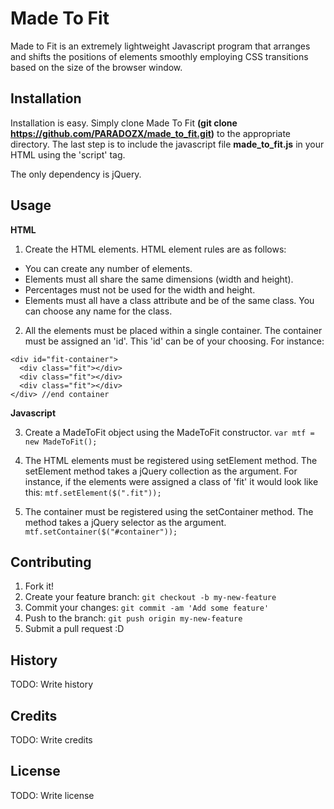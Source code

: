 # Made To Fit

Made to Fit is an extremely lightweight Javascript program that arranges and shifts the positions of elements smoothly employing CSS transitions based on the size of the browser window.  

## Installation

Installation is easy.  Simply clone Made To Fit <strong>(git clone https://github.com/PARADOZX/made_to_fit.git)</strong> to the appropriate directory. The last step is to include the javascript file <strong>made_to_fit.js</strong> in your HTML using the 'script' tag.

The only dependency is jQuery.

## Usage

<strong>HTML</strong>

1. Create the HTML elements.  HTML element rules are as follows:
  - You can create any number of elements.
  - Elements must all share the same dimensions (width and height).
  - Percentages must not be used for the width and height.  
  - Elements must all have a class attribute and be of the same class.  You can choose any name for the class.

2. All the elements must be placed within a single container.  The container must be assigned an 'id'.  This 'id' can be of your choosing.  For instance:
```
<div id="fit-container">
  <div class="fit"></div>
  <div class="fit"></div>
  <div class="fit"></div>
</div> //end container
```
<strong>Javascript</strong>

3. Create a MadeToFit object using the MadeToFit constructor.  `var mtf = new MadeToFit();`

4. The HTML elements must be registered using setElement method.  The setElement method takes a jQuery collection as the argument.  For instance, if the elements were assigned a class of 'fit' it would look like this:  `mtf.setElement($(".fit"));` 
5. The container must be registered using the setContainer method.  The method takes a jQuery selector as the argument. `mtf.setContainer($("#container"));`  






## Contributing

1. Fork it!
2. Create your feature branch: `git checkout -b my-new-feature`
3. Commit your changes: `git commit -am 'Add some feature'`
4. Push to the branch: `git push origin my-new-feature`
5. Submit a pull request :D

## History

TODO: Write history

## Credits

TODO: Write credits

## License

TODO: Write license
